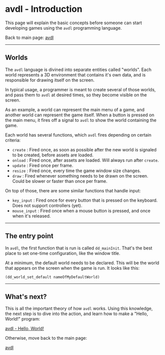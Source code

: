 # avdl - Introduction

This page will explain the basic concepts before someone
can start developing games using the `avdl` programming
language.

Back to main page: <a class="menu" href="@ROOT@/avdl.html">avdl</a>

---

## Worlds

The `avdl` language is divined into separate entities
called "worlds". Each world represents a 3D environment that
contains it's own data, and is responsible for drawing itself
on the screen.

In typical usage, a programmer is meant to create several
of those worlds, and pass them to `avdl` at desired times,
so they become visible on the screen.

As an example, a world can represent the main menu
of a game, and another world can represent the game itself.
When a button is pressed on the main menu, it fires off a
signal to `avdl` to show the world containing the game.

Each world has several functions, which `avdl` fires depending on
certain criteria:

* `create` : Fired once, as soon as possible after the new world
	is signaled to be created, before assets are loaded.
* `onload` : Fired once, after assets are loaded. Will always
	run after `create`.
* `update` : Fired once per frame.
* `resize` : Fired once, every time the game window size changes.
* `draw`   : Fired whenever something needs to be drawn on the screen.
	Could be slower or faster than once per frame.

On top of those, there are some similar functions that handle input:

* `key_input` : Fired once for every button that is pressed on the keyboard.
	Does not support controllers (yet).
* `mouse_input` : Fired once when a mouse button is pressed, and once when it's
	released.

---

## The entry point

In `avdl`, the first function that is run is called `dd_mainInit`.
That's the best place to set one-time configuration, like the window title.

At a minimum, the default world needs to be declared. This will be the world
that appears on the screen when the game is run. It looks like this:

	(dd_world_set_default nameOfMyDefaultWorld)

---

## What's next?

This is all the important theory of how `avdl` works.
Using this knowledge, the next step is to dive into the action,
and learn how to make a "Hello, World!" program:

<a class="menu" href="@ROOT@/avdl/hello-world.html">avdl - Hello, World!</a>

Otherwise, move back to the main page:

<a class="menu" href="@ROOT@/avdl.html">avdl</a>
